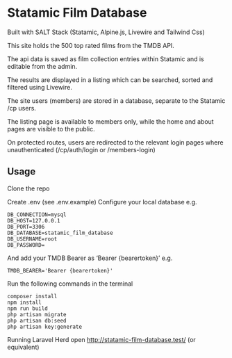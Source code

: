 # Statamic Film Database

Built with SALT Stack (Statamic, Alpine.js, Livewire and Tailwind Css)

This site holds the 500 top rated films from the TMDB API. 

The api data is saved as film collection entries within Statamic and is editable from the admin. 

The results are displayed in a listing which can be searched, sorted and filtered using Livewire.

The site users (members) are stored in a database, separate to the Statamic /cp users.

The listing page is available to members only, while the home and about pages are visible to the public. 

On protected routes, users are redirected to the relevant login pages where unauthenticated (/cp/auth/login or /members-login)


## Usage

Clone the repo

Create .env (see .env.example)
Configure your local database e.g.
```
DB_CONNECTION=mysql
DB_HOST=127.0.0.1
DB_PORT=3306
DB_DATABASE=statamic_film_database
DB_USERNAME=root
DB_PASSWORD=
```

And add your TMDB Bearer as ‘Bearer {bearertoken}’ e.g.
```
TMDB_BEARER='Bearer {bearertoken}'
```

Run the following commands in the terminal
```
composer install
npm install
npm run build
php artisan migrate
php artisan db:seed 
php artisan key:generate
```

Running Laravel Herd open http://statamic-film-database.test/ (or equivalent)
